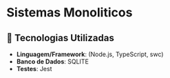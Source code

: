 # Sistemas Monoliticos

## 🚀 Tecnologias Utilizadas

- **Linguagem/Framework**: (Node.js, TypeScript, swc)
- **Banco de Dados**: SQLITE
- **Testes**: Jest
